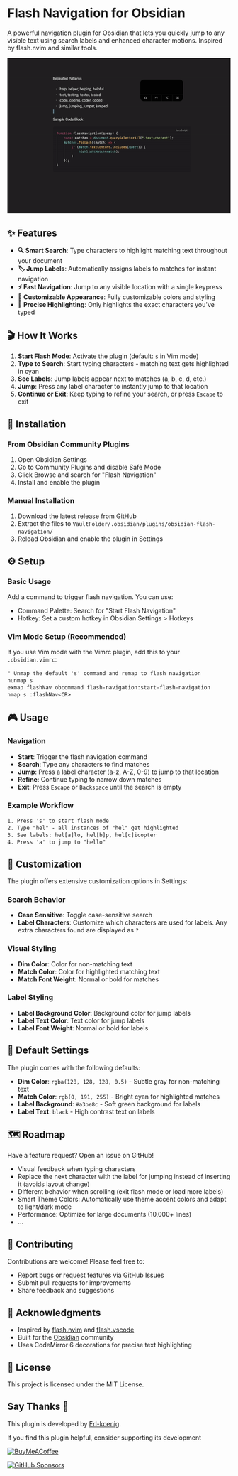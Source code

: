 # Flash Navigation for Obsidian

A powerful navigation plugin for Obsidian that lets you quickly jump to any visible text using search labels and enhanced character motions. Inspired by flash.nvim and similar tools.

![demo](demo.gif)

## ✨ Features

-   **🔍 Smart Search**: Type characters to highlight matching text throughout your document
-   **🏷️ Jump Labels**: Automatically assigns labels to matches for instant navigation
-   **⚡ Fast Navigation**: Jump to any visible location with a single keypress
-   **🎨 Customizable Appearance**: Fully customizable colors and styling
-   **📝 Precise Highlighting**: Only highlights the exact characters you've typed

## 🎬 How It Works

1. **Start Flash Mode**: Activate the plugin (default: `s` in Vim mode)
2. **Type to Search**: Start typing characters - matching text gets highlighted in cyan
3. **See Labels**: Jump labels appear next to matches (a, b, c, d, etc.)
4. **Jump**: Press any label character to instantly jump to that location
5. **Continue or Exit**: Keep typing to refine your search, or press `Escape` to exit

## 🚀 Installation

### From Obsidian Community Plugins

1. Open Obsidian Settings
2. Go to Community Plugins and disable Safe Mode
3. Click Browse and search for "Flash Navigation"
4. Install and enable the plugin

### Manual Installation

1. Download the latest release from GitHub
2. Extract the files to `VaultFolder/.obsidian/plugins/obsidian-flash-navigation/`
3. Reload Obsidian and enable the plugin in Settings

## ⚙️ Setup

### Basic Usage

Add a command to trigger flash navigation. You can use:

-   Command Palette: Search for "Start Flash Navigation"
-   Hotkey: Set a custom hotkey in Obsidian Settings > Hotkeys

### Vim Mode Setup (Recommended)

If you use Vim mode with the Vimrc plugin, add this to your `.obsidian.vimrc`:

```vim
" Unmap the default 's' command and remap to flash navigation
nunmap s
exmap flashNav obcommand flash-navigation:start-flash-navigation
nmap s :flashNav<CR>
```

## 🎮 Usage

### Navigation

-   **Start**: Trigger the flash navigation command
-   **Search**: Type any characters to find matches
-   **Jump**: Press a label character (a-z, A-Z, 0-9) to jump to that location
-   **Refine**: Continue typing to narrow down matches
-   **Exit**: Press `Escape` or `Backspace` until the search is empty

### Example Workflow

```
1. Press 's' to start flash mode
2. Type "hel" - all instances of "hel" get highlighted
3. See labels: hel[a]lo, hel[b]p, hel[c]icopter
4. Press 'a' to jump to "hello"
```

## 🎨 Customization

The plugin offers extensive customization options in Settings:

### Search Behavior

-   **Case Sensitive**: Toggle case-sensitive search
-   **Label Characters**: Customize which characters are used for labels. Any extra characters found are displayed as `?`

### Visual Styling

-   **Dim Color**: Color for non-matching text
-   **Match Color**: Color for highlighted matching text
-   **Match Font Weight**: Normal or bold for matches

### Label Styling

-   **Label Background Color**: Background color for jump labels
-   **Label Text Color**: Text color for jump labels
-   **Label Font Weight**: Normal or bold for labels

## 🎯 Default Settings

The plugin comes with the following defaults:

-   **Dim Color**: `rgba(128, 128, 128, 0.5)` - Subtle gray for non-matching text
-   **Match Color**: `rgb(0, 191, 255)` - Bright cyan for highlighted matches
-   **Label Background**: `#a3be8c` - Soft green background for labels
-   **Label Text**: `black` - High contrast text on labels

## 🗺️ Roadmap

Have a feature request? Open an issue on GitHub!

-   Visual feedback when typing characters
-   Replace the next character with the label for jumping instead of inserting it (avoids layout change)
-   Different behavior when scrolling (exit flash mode or load more labels)
-   Smart Theme Colors: Automatically use theme accent colors and adapt to light/dark mode
-   Performance: Optimize for large documents (10,000+ lines)
-   ...

## 🤝 Contributing

Contributions are welcome! Please feel free to:

-   Report bugs or request features via GitHub Issues
-   Submit pull requests for improvements
-   Share feedback and suggestions

## 🙏 Acknowledgments

-   Inspired by [flash.nvim](https://github.com/folke/flash.nvim) and [flash.vscode](https://github.com/cunbidun/flash.vscode)
-   Built for the [Obsidian](https://obsidian.md) community
-   Uses CodeMirror 6 decorations for precise text highlighting

## 📄 License

This project is licensed under the MIT License.

## Say Thanks 🙏

This plugin is developed by [Erl-koenig](https://github.com/Erl-koenig).

If you find this plugin helpful, consider supporting its development

[<img src="https://cdn.buymeacoffee.com/buttons/v2/default-violet.png" alt="BuyMeACoffee" width="100">](https://www.buymeacoffee.com/erlkoenig)

[![GitHub Sponsors](https://img.shields.io/github/sponsors/Erl-koenig?style=social)](https://github.com/sponsors/Erl-koenig)

